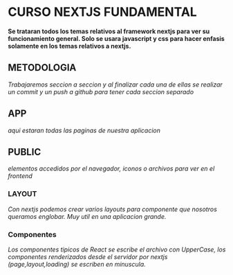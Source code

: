 # CURSO NEXTJS FUNDAMENTAL
**Se trataran todos los temas relativos al framework nextjs para ver su funcionamiento general. Solo se usara javascript y css para hacer enfasis solamente en los temas relativos a nextjs.**
## METODOLOGIA
*Trabajaremos seccion a seccion y al finalizar cada una de ellas se realizar un commit y un push a github para tener cada seccion separado*
## APP
*aqui estaran todas las paginas de nuestra aplicacion*
## PUBLIC
*elementos accedidos por el navegador, iconos o archivos para ver en el frontend*


### LAYOUT
*Con nextjs podemos crear varios layouts para componente que nosotros queramos englobar. Muy util en una aplicacion grande.*

### Componentes
*Los componentes tipicos de React se escribe el archivo con UpperCase, los componentes renderizados desde el servidor por nextjs (page,layout,loading) se escriben en minuscula.*